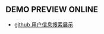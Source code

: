 ## DEMO PREVIEW ONLINE

- [github 用户信息搜索展示](https://simplecoco.github.io/demo/github_user_search/build/index.html)

